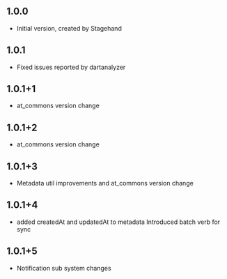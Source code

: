 ## 1.0.0
- Initial version, created by Stagehand
## 1.0.1
- Fixed issues reported by dartanalyzer
## 1.0.1+1
- at_commons version change
## 1.0.1+2

- at_commons version change
## 1.0.1+3
- Metadata util improvements and at_commons version change
## 1.0.1+4

- added createdAt and updatedAt to metadata Introduced batch verb for sync
## 1.0.1+5
- Notification sub system changes
